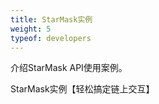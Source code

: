 ```yaml
---
title: StarMask实例
weight: 5
typeof: developers
---
```


介绍StarMask API使用案例。

<!--more-->

StarMask实例【轻松搞定链上交互】